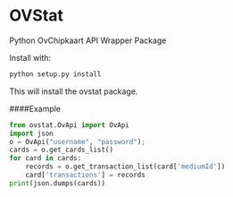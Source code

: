 # OVStat
Python OvChipkaart API Wrapper Package

Install with: 
```python
python setup.py install 
```
This will install the ovstat package.

####Example
```python
from ovstat.OvApi import OvApi
import json
o = OvApi("username", "password");
cards = o.get_cards_list()
for card in cards:
    records = o.get_transaction_list(card['mediumId'])
    card['transactions'] = records
print(json.dumps(cards))
```
